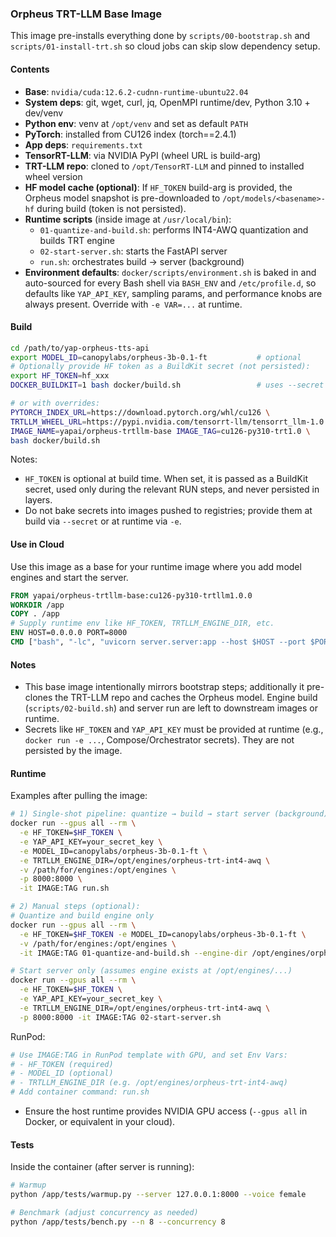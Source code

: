 ### Orpheus TRT-LLM Base Image

This image pre-installs everything done by `scripts/00-bootstrap.sh` and `scripts/01-install-trt.sh` so cloud jobs can skip slow dependency setup.

#### Contents
- **Base**: `nvidia/cuda:12.6.2-cudnn-runtime-ubuntu22.04`
- **System deps**: git, wget, curl, jq, OpenMPI runtime/dev, Python 3.10 + dev/venv
- **Python env**: venv at `/opt/venv` and set as default `PATH`
- **PyTorch**: installed from CU126 index (torch==2.4.1)
- **App deps**: `requirements.txt`
- **TensorRT-LLM**: via NVIDIA PyPI (wheel URL is build-arg)
- **TRT-LLM repo**: cloned to `/opt/TensorRT-LLM` and pinned to installed wheel version
- **HF model cache (optional)**: If `HF_TOKEN` build-arg is provided, the Orpheus model snapshot is pre-downloaded to `/opt/models/<basename>-hf` during build (token is not persisted).
- **Runtime scripts** (inside image at `/usr/local/bin`):
  - `01-quantize-and-build.sh`: performs INT4-AWQ quantization and builds TRT engine
  - `02-start-server.sh`: starts the FastAPI server
  - `run.sh`: orchestrates build → server (background)
- **Environment defaults**: `docker/scripts/environment.sh` is baked in and auto-sourced for every Bash shell via `BASH_ENV` and `/etc/profile.d`, so defaults like `YAP_API_KEY`, sampling params, and performance knobs are always present. Override with `-e VAR=...` at runtime.

#### Build
```bash
cd /path/to/yap-orpheus-tts-api
export MODEL_ID=canopylabs/orpheus-3b-0.1-ft           # optional
# Optionally provide HF token as a BuildKit secret (not persisted):
export HF_TOKEN=hf_xxx
DOCKER_BUILDKIT=1 bash docker/build.sh                 # uses --secret id=HF_TOKEN,env=HF_TOKEN when set

# or with overrides:
PYTORCH_INDEX_URL=https://download.pytorch.org/whl/cu126 \
TRTLLM_WHEEL_URL=https://pypi.nvidia.com/tensorrt-llm/tensorrt_llm-1.0.0-cp310-cp310-linux_x86_64.whl \
IMAGE_NAME=yapai/orpheus-trtllm-base IMAGE_TAG=cu126-py310-trt1.0 \
bash docker/build.sh
```

Notes:
- `HF_TOKEN` is optional at build time. When set, it is passed as a BuildKit secret, used only during the relevant RUN steps, and never persisted in layers.
- Do not bake secrets into images pushed to registries; provide them at build via `--secret` or at runtime via `-e`.

#### Use in Cloud
Use this image as a base for your runtime image where you add model engines and start the server.
```Dockerfile
FROM yapai/orpheus-trtllm-base:cu126-py310-trtllm1.0.0
WORKDIR /app
COPY . /app
# Supply runtime env like HF_TOKEN, TRTLLM_ENGINE_DIR, etc.
ENV HOST=0.0.0.0 PORT=8000
CMD ["bash", "-lc", "uvicorn server.server:app --host $HOST --port $PORT --timeout-keep-alive 75 --log-level info"]
```

#### Notes
- This base image intentionally mirrors bootstrap steps; additionally it pre-clones the TRT-LLM repo and caches the Orpheus model. Engine build (`scripts/02-build.sh`) and server run are left to downstream images or runtime.
 - Secrets like `HF_TOKEN` and `YAP_API_KEY` must be provided at runtime (e.g., `docker run -e ...`, Compose/Orchestrator secrets). They are not persisted by the image.

#### Runtime
Examples after pulling the image:
```bash
# 1) Single-shot pipeline: quantize → build → start server (background)
docker run --gpus all --rm \
  -e HF_TOKEN=$HF_TOKEN \
  -e YAP_API_KEY=your_secret_key \
  -e MODEL_ID=canopylabs/orpheus-3b-0.1-ft \
  -e TRTLLM_ENGINE_DIR=/opt/engines/orpheus-trt-int4-awq \
  -v /path/for/engines:/opt/engines \
  -p 8000:8000 \
  -it IMAGE:TAG run.sh

# 2) Manual steps (optional):
# Quantize and build engine only
docker run --gpus all --rm \
  -e HF_TOKEN=$HF_TOKEN -e MODEL_ID=canopylabs/orpheus-3b-0.1-ft \
  -v /path/for/engines:/opt/engines \
  -it IMAGE:TAG 01-quantize-and-build.sh --engine-dir /opt/engines/orpheus-trt-int4-awq

# Start server only (assumes engine exists at /opt/engines/...)
docker run --gpus all --rm \
  -e HF_TOKEN=$HF_TOKEN \
  -e YAP_API_KEY=your_secret_key \
  -e TRTLLM_ENGINE_DIR=/opt/engines/orpheus-trt-int4-awq \
  -p 8000:8000 -it IMAGE:TAG 02-start-server.sh
```

RunPod:
```bash
# Use IMAGE:TAG in RunPod template with GPU, and set Env Vars:
# - HF_TOKEN (required)
# - MODEL_ID (optional)
# - TRTLLM_ENGINE_DIR (e.g. /opt/engines/orpheus-trt-int4-awq)
# Add container command: run.sh
```
- Ensure the host runtime provides NVIDIA GPU access (`--gpus all` in Docker, or equivalent in your cloud).
#### Tests
Inside the container (after server is running):
```bash
# Warmup
python /app/tests/warmup.py --server 127.0.0.1:8000 --voice female

# Benchmark (adjust concurrency as needed)
python /app/tests/bench.py --n 8 --concurrency 8
```
